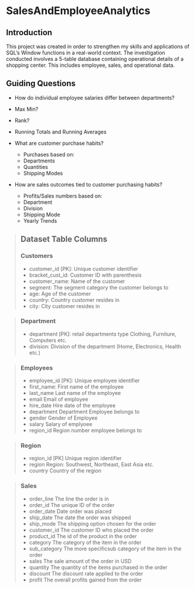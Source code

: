 # SalesAndEmployeeAnalytics
## Introduction
This project was created in order to strengthen my skills and applications of SQL’s Window functions in a real-world context. The investigation conducted involves a 5-table database containing operational details of a shopping center. This includes employee, sales, and operational data.

## Guiding Questions
- How do individual employee salaries differ between departments?
- Max Min?
- Rank?
- Running Totals and Running Averages

- What are customer purchase habits?
  - Purchases based on:
  - Departments
  - Quantities
  - Shipping Modes
  
- How are sales outcomes tied to customer purchasing habits?
  - Profits/Sales numbers based on:
  - Department
  - Division
  - Shipping Mode
  - Yearly Trends

> ## Dataset Table Columns
> ### Customers
>
> - customer_id	[PK]: Unique customer identifier
> - bracket_cust_id:	Customer ID with parenthesis
> - customer_name:	Name of the customer
> - segment:	The segment category the customer belongs to
> - age: Age of the customer
> - country:	Country customer resides in
> - city:	City customer resides in

> ### Department
>
> - department	[PK]: retail departments type Clothing, Furniture, Computers etc.
> - division:	Division of the department (Home, Electronics, Health etc.)

> ### Employees
>
> - employee_id	[PK]: Unique employee identifier
> - first_name:	First name of the employee
> - last_name	Last name of the employee
> - email	Email of employee
> - hire_date	Hire date of the employee
> - department	Department Employee belongs to
> - gender	Gender of Employee
> - salary	Salary of emplyoee
> - region_id	Region number employee belongs to

> ### Region
>
> - region_id	[PK] Unique region identifier
> - region	Region: Southwest, Northeast, East Asia etc.
> - country	Country of the region

> ### Sales
>
> - order_line	The line the order is in
> - order_id	The unique ID of the order
> - order_date	Date order was placed
> - ship_date	The date the order was shipped
> - ship_mode	The shipping option chosen for the order
> - customer_id	The customer ID who placed the order
> - product_id	The id of the product in the order
> - category	The category of the item in the order
> - sub_category	The more specificsub category of the item in the order
> - sales	The sale amount of the order in USD
> - quantity	The quantity of the items purchased in the order 
> - discount	The discount rate applied to the order
> - profit	The overall profits gained from the order


